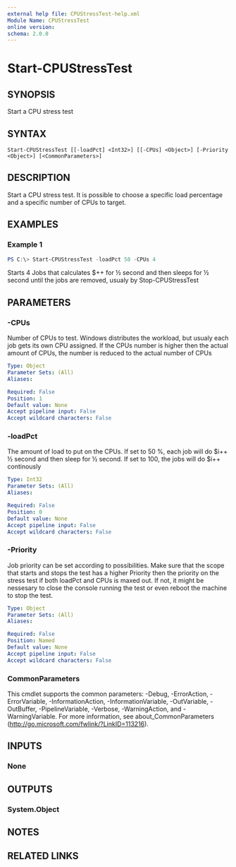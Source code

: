 ```yaml
---
external help file: CPUStressTest-help.xml
Module Name: CPUStressTest
online version:
schema: 2.0.0
---
```


# Start-CPUStressTest

## SYNOPSIS
Start a CPU stress test

## SYNTAX

```
Start-CPUStressTest [[-loadPct] <Int32>] [[-CPUs] <Object>] [-Priority <Object>] [<CommonParameters>]
```

## DESCRIPTION
Start a CPU stress test. It is possible to choose a specific load percentage and a specific number of CPUs to target. 

## EXAMPLES

### Example 1
```powershell
PS C:\> Start-CPUStressTest -loadPct 50 -CPUs 4
```

Starts 4 Jobs that calculates $++ for ½ second and then sleeps for ½ second until the jobs are removed, usualy by Stop-CPUStressTest

## PARAMETERS

### -CPUs
Number of CPUs to test. Windows distributes the workload, but usualy each job gets its own CPU assigned. If the CPUs number is higher then the actual amount of CPUs, the number is reduced to the actual number of CPUs

```yaml
Type: Object
Parameter Sets: (All)
Aliases:

Required: False
Position: 1
Default value: None
Accept pipeline input: False
Accept wildcard characters: False
```

### -loadPct
The amount of load to put on the CPUs. If set to 50 %, each job will do $i++  ½ second and then sleep for ½ second. If set to 100, the jobs will do $i++ continously

```yaml
Type: Int32
Parameter Sets: (All)
Aliases:

Required: False
Position: 0
Default value: None
Accept pipeline input: False
Accept wildcard characters: False
```

### -Priority
Job priority can be set according to possibilities. Make sure that the scope that starts and stops the test has a higher Priority then the priority on the stress test if both loadPct and CPUs is maxed out. If not, it might be nessesary to close the console running the test or even reboot the machine to stop the test.

```yaml
Type: Object
Parameter Sets: (All)
Aliases:

Required: False
Position: Named
Default value: None
Accept pipeline input: False
Accept wildcard characters: False
```

### CommonParameters
This cmdlet supports the common parameters: -Debug, -ErrorAction, -ErrorVariable, -InformationAction, -InformationVariable, -OutVariable, -OutBuffer, -PipelineVariable, -Verbose, -WarningAction, and -WarningVariable. For more information, see about_CommonParameters (http://go.microsoft.com/fwlink/?LinkID=113216).

## INPUTS

### None

## OUTPUTS

### System.Object
## NOTES

## RELATED LINKS
